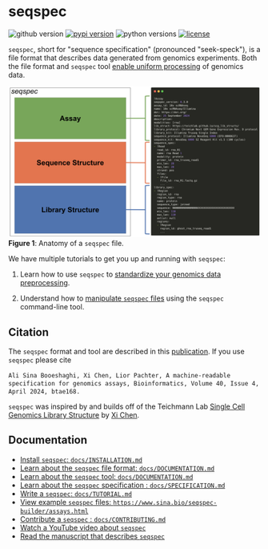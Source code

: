 # seqspec

![github version](https://img.shields.io/badge/Version-0.2.0-informational)
[![pypi version](https://img.shields.io/pypi/v/seqspec)](https://pypi.org/project/seqspec/0.2.0/)
![python versions](https://img.shields.io/pypi/pyversions/seqspec)
[![license](https://img.shields.io/pypi/l/seqspec)](LICENSE)

`seqspec`, short for "sequence specification" (pronounced "seek-speck"), is a file format that describes data generated from genomics experiments. Both the file format and `seqspec` tool [enable uniform processing](./docs/UNIFORM.md) of genomics data.

![alt text](docs/images/simple_file_structure.png)
**Figure 1**: Anatomy of a `seqspec` file.

We have multiple tutorials to get you up and running with `seqspec`:

1. Learn how to use `seqspec` to [standardize your genomics data preprocessing](docs/UNIFORM.ipynb).

2. Understand how to [manipulate `seqspec` files](docs/USING_SEQSPEC.ipynb) using the `seqspec` command-line tool.

## Citation

The `seqspec` format and tool are described in this [publication](https://doi.org/10.1093/bioinformatics/btae168). If you use `seqspec` please cite

```
Ali Sina Booeshaghi, Xi Chen, Lior Pachter, A machine-readable specification for genomics assays, Bioinformatics, Volume 40, Issue 4, April 2024, btae168.
```

`seqspec` was inspired by and builds off of the Teichmann Lab [Single Cell Genomics Library Structure](https://github.com/Teichlab/scg_lib_structs) by [Xi Chen](https://github.com/dbrg77).

## Documentation

- [Install `seqspec`: `docs/INSTALLATION.md`](docs/INSTALLATION.md)
- [Learn about the `seqspec` file format: `docs/DOCUMENTATION.md`](docs/SEQSPEC_FILE.md)
- [Learn about the `seqspec` tool: `docs/DOCUMENTATION.md`](docs/SEQSPEC_TOOL.md)
- [Learn about the `seqspec` specification : `docs/SPECIFICATION.md`](docs/SPECIFICATION.md)
- [Write a `seqspec`: `docs/TUTORIAL.md`](docs/TUTORIAL.md)
- [View example `seqspec` files: `https://www.sina.bio/seqspec-builder/assays.html`](https://www.sina.bio/seqspec-builder/assays.html)
- [Contribute a `seqspec` : `docs/CONTRIBUTING.md`](docs/CONTRIBUTING.md)
- [Watch a YouTube video about `seqspec`](https://youtu.be/NSj6Vpzy8tU)
- [Read the manuscript that describes `seqspec`](https://doi.org/10.1093/bioinformatics/btae168)
